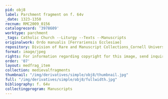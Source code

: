 ```yaml
---
pid: obj8
label: Parchment fragment on f. 64v
_date: 1323-1350
recnum: RMC2009_0156
catalogrecord: '3978609'
worktype: parchment
_tags: Catholic Church --Liturgy --Texts --Manuscripts
originalwork: Ordo manualis [Ferrariensis Ecclesiae]
repository: Division of Rare and Manuscript Collections_Cornell University Library
format: image/jpeg
rights: For information regarding copyright for this image, send inquiries to rarerepro@cornell.edu
order: '07'
layout: medfrag_item
collection: medievalfragments
thumbnail: "/img/derivatives/simple/obj8/thumbnail.jpg"
full: "/img/derivatives/simple/obj8/fullwidth.jpg"
bibliography: f. 64v
collectingprogram: Manuscripts
---
```

